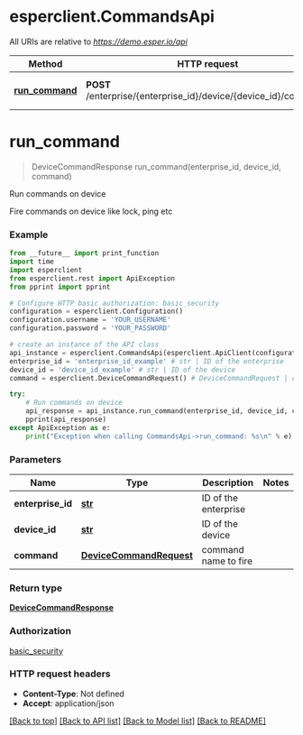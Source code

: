 # esperclient.CommandsApi

All URIs are relative to *https://demo.esper.io/api*

Method | HTTP request | Description
------------- | ------------- | -------------
[**run_command**](CommandsApi.md#run_command) | **POST** /enterprise/{enterprise_id}/device/{device_id}/command/ | Run commands on device


# **run_command**
> DeviceCommandResponse run_command(enterprise_id, device_id, command)

Run commands on device

Fire commands on device like lock, ping etc

### Example
```python
from __future__ import print_function
import time
import esperclient
from esperclient.rest import ApiException
from pprint import pprint

# Configure HTTP basic authorization: basic_security
configuration = esperclient.Configuration()
configuration.username = 'YOUR_USERNAME'
configuration.password = 'YOUR_PASSWORD'

# create an instance of the API class
api_instance = esperclient.CommandsApi(esperclient.ApiClient(configuration))
enterprise_id = 'enterprise_id_example' # str | ID of the enterprise
device_id = 'device_id_example' # str | ID of the device
command = esperclient.DeviceCommandRequest() # DeviceCommandRequest | command name to fire

try:
    # Run commands on device
    api_response = api_instance.run_command(enterprise_id, device_id, command)
    pprint(api_response)
except ApiException as e:
    print("Exception when calling CommandsApi->run_command: %s\n" % e)
```

### Parameters

Name | Type | Description  | Notes
------------- | ------------- | ------------- | -------------
 **enterprise_id** | [**str**](.md)| ID of the enterprise | 
 **device_id** | [**str**](.md)| ID of the device | 
 **command** | [**DeviceCommandRequest**](DeviceCommandRequest.md)| command name to fire | 

### Return type

[**DeviceCommandResponse**](DeviceCommandResponse.md)

### Authorization

[basic_security](../README.md#basic_security)

### HTTP request headers

 - **Content-Type**: Not defined
 - **Accept**: application/json

[[Back to top]](#) [[Back to API list]](../README.md#documentation-for-api-endpoints) [[Back to Model list]](../README.md#documentation-for-models) [[Back to README]](../README.md)

